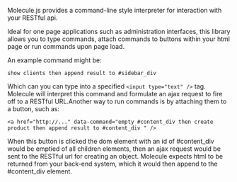 Molecule.js provides a command-line style interpreter for interaction with your RESTful api. 

Ideal for one page applications such as administration interfaces, this library allows you to type commands, attach commands to buttons within your html page or run commands upon page load.

An example command might be:

`show clients then append result to #sidebar_div`

Which can you can type into a specified `<input type="text" />` tag. Molecule will interpret this command and formulate an ajax request to fire off to a RESTful URL.Another way to run commands is by attaching them to a button, such as:

`<a href="http://..." data-command="empty #content_div then create product then append result to #content_div " />`

When this button is clicked the dom element with an id of #content_div would be emptied of all children elements, then an ajax request would be sent to the RESTful url for creating an object. Molecule expects html to be returned from your back-end system, which it would then append to the #content_div element.